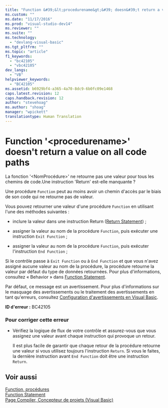 ```yaml
---
title: "Function &#39;&lt;procedurename&gt;&#39; doesn&#39;t return a value on all code paths | Microsoft Docs"
ms.custom: ""
ms.date: "11/17/2016"
ms.prod: "visual-studio-dev14"
ms.reviewer: ""
ms.suite: ""
ms.technology: 
  - "devlang-visual-basic"
ms.tgt_pltfrm: ""
ms.topic: "article"
f1_keywords: 
  - "bc42105"
  - "vbc42105"
dev_langs: 
  - "VB"
helpviewer_keywords: 
  - "BC42105"
ms.assetid: b6929bf4-a365-4a70-8dc9-6b0fc09e1468
caps.latest.revision: 12
caps.handback.revision: 12
author: "stevehoag"
ms.author: "shoag"
manager: "wpickett"
translationtype: Human Translation
---
```

# Function &#39;&lt;procedurename&gt;&#39; doesn&#39;t return a value on all code paths
La fonction '\<NomProcédure\>' ne retourne pas une valeur pour tous les chemins de code.Une instruction 'Return' est\-elle manquante ?  
  
 Une procédure `Function` peut au moins avoir un chemin d'accès par le biais de son code qui ne retourne pas de valeur.  
  
 Vous pouvez retourner une valeur d'une procédure `Function` en utilisant l'une des méthodes suivantes :  
  
-   inclure la valeur dans une instruction Return \([Return Statement](../../../visual-basic/language-reference/statements/return-statement.md)\) ;  
  
-   assigner la valeur au nom de la procédure `Function`, puis exécuter une instruction `Exit Function` ;  
  
-   assigner la valeur au nom de la procédure `Function`, puis exécuter l'instruction `End Function` ;  
  
 Si le contrôle passe à `Exit Function` ou à `End Function` et que vous n'avez assigné aucune valeur au nom de la procédure, la procédure retourne la valeur par défaut du type de données retournées.  Pour plus d'informations, consultez « Behavior » dans [Function Statement](../../../visual-basic/language-reference/statements/function-statement.md).  
  
 Par défaut, ce message est un avertissement.  Pour plus d'informations sur le masquage des avertissements ou le traitement des avertissements en tant qu'erreurs, consultez [Configuration d'avertissements en Visual Basic](/visual-studio/ide/configuring-warnings-in-visual-basic).  
  
 **ID d'erreur :** BC42105  
  
### Pour corriger cette erreur  
  
-   Vérifiez la logique de flux de votre contrôle et assurez\-vous que vous assignez une valeur avant chaque instruction qui provoque un retour.  
  
     Il est plus facile de garantir que chaque retour de la procédure retourne une valeur si vous utilisez toujours l'instruction `Return`.  Si vous le faites, la dernière instruction avant `End Function` doit être une instruction `Return`.  
  
## Voir aussi  
 [Function, procédures](../../../visual-basic/programming-guide/language-features/procedures/function-procedures.md)   
 [Function Statement](../../../visual-basic/language-reference/statements/function-statement.md)   
 [Page Compiler, Concepteur de projets \(Visual Basic\)](/visual-studio/ide/reference/compile-page-project-designer-visual-basic)